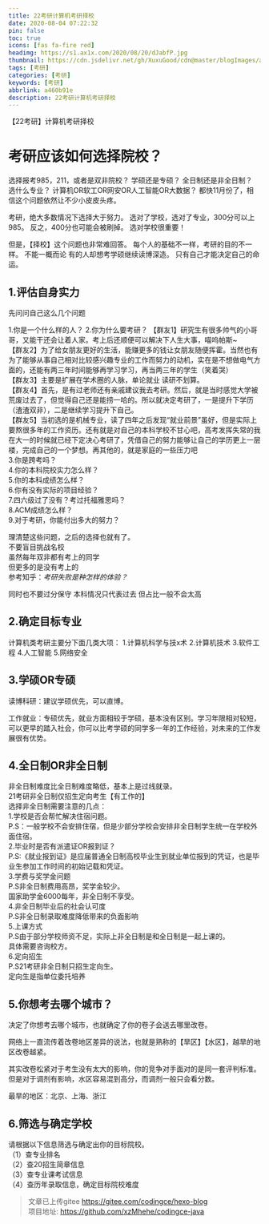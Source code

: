 ```yaml
---
title: 22考研计算机考研择校
date: 2020-08-04 07:22:32
pin: false
toc: true
icons: [fas fa-fire red]
headimg: https://s1.ax1x.com/2020/08/20/dJabfP.jpg
thumbnail: https://cdn.jsdelivr.net/gh/XuxuGood/cdn@master/blogImages/article-thumbnail/gitlab.png
tags: [考研]
categories: [考研]
keywords: [考研]
abbrlink: a460b91e
description: 22考研计算机考研择校
---
```


【22考研】计算机考研择校
# 考研应该如何选择院校？

选择报考985，211，或者是双非院校？
学硕还是专硕？
全日制还是非全日制？
选什么专业？
计算机OR软工OR网安OR人工智能OR大数据？
都快11月份了，相信这个问题依然让不少小皮皮头疼。

考研，绝大多数情况下选择大于努力。
选对了学校，选对了专业，300分可以上985。
反之，400分也可能会被刷掉。
选对学校很重要！

但是，【择校】这个问题也非常难回答。
每个人的基础不一样，考研的目的不一样。
不能一概而论
有的人却想考学硕继续读博深造。
只有自己才能决定自己的命运。




## 1.评估自身实力 
先问问自己这么几个问题

1.你是一个什么样的人？
2.你为什么要考研？
【群友1】研究生有很多帅气的小哥哥，又能干还会让着人家。考上后还顺便可以解决下人生大事，喵呜帕斯~   
【群友2】为了给女朋友更好的生活，能赚更多的钱让女朋友随便挥霍。当然也有为了能够从事自己相对比较感兴趣专业的工作而努力的动机，实在是不想做电气方面的，还能有两三年时间能够再学习学习，再当两三年的学生（笑着哭）   
【群友3】主要是扩展在学术圈的人脉，单论就业 读研不划算。   
【群友4】首先，是有过老师还有亲戚建议我去考研。然后，就是当时感觉大学被荒废过去了，但觉得自己还是能捞一哈的。所以就决定考研了，一是提升下学历（渣渣双非），二是继续学习提升下自己。    
【群友5】当初选的是机械专业，读了四年之后发现“就业前景”虽好，但是实际上要熬很多年的工作资历。还有就是对自己的本科学校不甘心吧，高考发挥失常的我在大一的时候就已经下定决心考研了，凭借自己的努力能够让自己的学历更上一层楼，完成自己的一个梦想。再其他的，就是家庭的一些压力吧    
3.你是跨考吗？   
4.你的本科院校实力怎么样？   
5.你的本科成绩怎么样？   
6.你有没有实际的项目经验？  
7.四六级过了没有？考过托福雅思吗？   
8.ACM成绩怎么样？  
9.对于考研，你能付出多大的努力？   

理清楚这些问题，之后的选择也就有了。   
不要盲目挑战名校   
虽然每年双非都有考上的同学   
但更多的是没有考上的   
参考知乎：*考研失败是种怎样的体验？*   


同时也不要过分保守
本科情况只代表过去
但占比一般不会太高

## 2.确定目标专业

计算机类考研主要分下面几类大项：
1.计算机科学与技x术
2.计算机技术
3.软件工程
4.人工智能
5.网络安全

## 3.学硕OR专硕
读博科研：建议学硕优先，可以直博。

工作就业：专硕优先，就业方面相较于学硕，基本没有区别。学习年限相对较短，可以更早的踏入社会，你可以比考学硕的同学多一年的工作经验，对未来的工作发展很有优势。

## 4.全日制OR非全日制
非全日制难度比全日制难度略低，基本上是过线就录。   
21考研非全日制仅招生定向考生【有工作的】   
选择非全日制需要注意的几点：   
1.学校是否会帮忙解决住宿问题。     
P.S：一般学校不会安排住宿，但是少部分学校会安排非全日制学生统一在学校外面住宿。   
2.毕业时是否有派遣证OR报到证？   
P.S:《就业报到证》是应届普通全日制高校毕业生到就业单位报到的凭证，也是毕业生参加工作时间的初始记载和凭证。   
3.学费与奖学金问题   
P.S非全日制费用高昂，奖学金较少。   
国家助学金6000每年，非全日制不享受。   
4.非全日制毕业后的社会认可度   
P.S非全日制录取难度降低带来的负面影响   
5.上课方式   
P.S由于部分学校师资不足，实际上非全日制是和全日制是一起上课的。   
具体需要咨询校方。    
6.定向招生   
P.S21考研非全日制只招生定向生。   
定向生是指单位委托培养   


## 5.你想考去哪个城市？
决定了你想考去哪个城市，也就确定了你的卷子会送去哪里改卷。

网络上一直流传着改卷地区差异的说法，也就是熟称的【旱区】【水区】，越旱的地区改卷越紧。

其实改卷松紧对于考生没有太大的影响，你的竞争对手面对的是同一套评判标准。但是对于调剂有影响，水区容易混到高分，而调剂一般只会看分数。

最旱的地区：北京、上海、浙江

## 6.筛选与确定学校

请根据以下信息筛选与确定出你的目标院校。   
（1）查专业排名   
（2）查20招生简章信息     
（3）查专业课考试信息   
（4）查历年录取信息，确定目标院校难度   









>文章已上传gitee https://gitee.com/codingce/hexo-blog   
>项目地址: https://github.com/xzMhehe/codingce-java